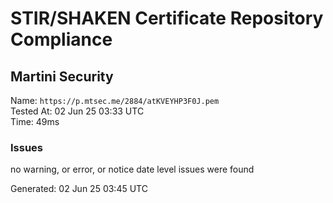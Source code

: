 # STIR/SHAKEN Certificate Repository Compliance

## Martini Security

Name: `https://p.mtsec.me/2884/atKVEYHP3F0J.pem`\
Tested At: 02 Jun 25 03:33 UTC\
Time: 49ms

### Issues

no warning, or error, or notice date level issues were found

Generated: 02 Jun 25 03:45 UTC